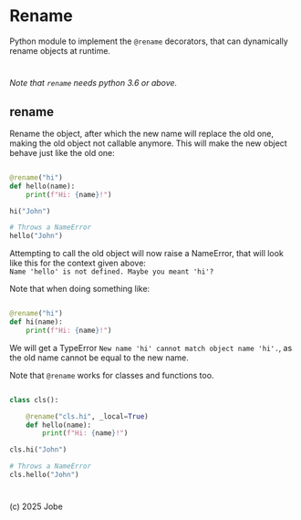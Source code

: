 # Rename

Python module to implement the `@rename` decorators, 
that can dynamically rename objects at runtime. 

#
*Note that `rename` needs python 3.6 or above.*

## rename

Rename the object, after which the new name will replace the old one,
making the old object not callable anymore. This will make the new object behave just like the old one:
```python

@rename("hi")
def hello(name):
    print(f"Hi: {name}!")

hi("John")

# Throws a NameError
hello("John")
```
Attempting to call the old object will now raise a NameError,
that will look like this for the context given above:  
`Name 'hello' is not defined. Maybe you meant 'hi'?`

Note that when doing something like:
```python

@rename("hi")
def hi(name):
    print(f"Hi: {name}!")
```
We will get a TypeError
`New name 'hi' cannot match object name 'hi'.`, as the old name cannot be equal to the new name.

Note that `@rename` works for classes and functions too.
```python

class cls():

    @rename("cls.hi", _local=True)
    def hello(name):
        print(f"Hi: {name}!")

cls.hi("John")

# Throws a NameError
cls.hello("John")
```
  


#

(c) 2025 Jobe
